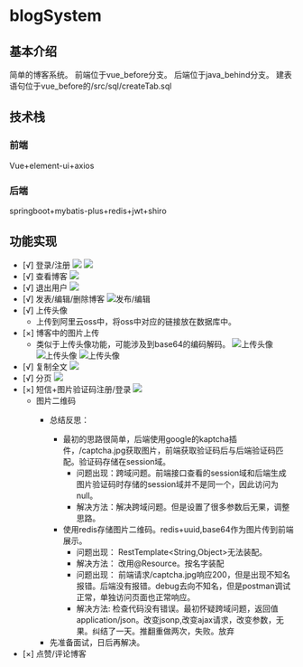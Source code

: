# blogSystem
## 基本介绍
简单的博客系统。
前端位于vue_before分支。
后端位于java_behind分支。
建表语句位于vue_before的/src/sql/createTab.sql

## 技术栈
### 前端
Vue+element-ui+axios
### 后端
springboot+mybatis-plus+redis+jwt+shiro


## 功能实现
- [√] 登录/注册
![](img/img.png)
![](img/img2.png)
- [√] 查看博客
![](img/img3.png)
- [√] 退出用户
![](img/img.png)
- [√] 发表/编辑/删除博客
![发布/编辑](img/img6.png)
- [√] 上传头像
  * 上传到阿里云oss中，将oss中对应的链接放在数据库中。
- [×] 博客中的图片上传
  * 类似于上传头像功能，可能涉及到base64的编码解码。
![上传头像](img/img7.png) 
![上传头像](img/img8.png)
![上传头像](img/img9.png)
- [√] 复制全文
![](img/img3.png)
- [√] 分页
![](img/img3.png)
- [×] 短信+图片验证码注册/登录
![](img/img5.jpg)
  * 图片二维码
    * <p>总结反思：</p><ul><li>最初的思路很简单，后端使用google的kaptcha插件，/captcha.jpg获取图片，前端获取验证码后与后端验证码匹配。验证码存储在session域。<ul><li>问题出现：跨域问题。前端接口查看的session域和后端生成图片验证码时存储的session域并不是同一个，因此访问为null。</li><li>解决方法：解决跨域问题。但是设置了很多参数后无果，调整思路。</li></ul></li><li>使用redis存储图片二维码。redis+uuid,base64作为图片传到前端展示。<ul><li>问题出现： RestTemplate&lt;String,Object&gt;无法装配。</li><li>解决方法： 改用@Resource。按名字装配</li><li>问题出现： 前端请求/captcha.jpg响应200，但是出现不知名报错。后端没有报错。debug去向不知名，但是postman调试正常，单独访问页面也正常响应。</li><li>解决方法: 检查代码没有错误。最初怀疑跨域问题，返回值application/json。改变jsonp,改变ajax请求，改变参数，无果。纠结了一天。推翻重做两次，失败。放弃</li></ul></li></ul>
    * 先准备面试，日后再解决。
- [×] 点赞/评论博客
